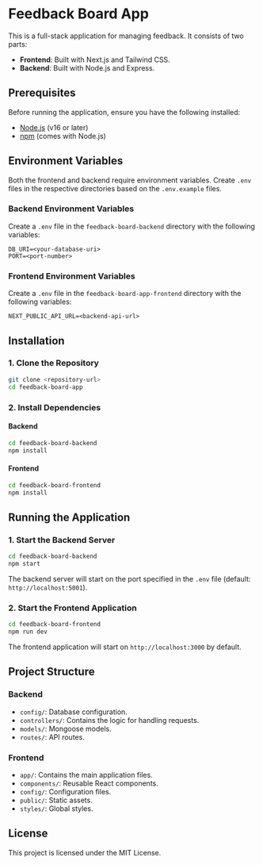 # Feedback Board App

This is a full-stack application for managing feedback. It consists of two parts:

- **Frontend**: Built with Next.js and Tailwind CSS.
- **Backend**: Built with Node.js and Express.

## Prerequisites

Before running the application, ensure you have the following installed:

- [Node.js](https://nodejs.org/) (v16 or later)
- [npm](https://www.npmjs.com/) (comes with Node.js)

## Environment Variables

Both the frontend and backend require environment variables. Create `.env` files in the respective directories based on the `.env.example` files.

### Backend Environment Variables

Create a `.env` file in the `feedback-board-backend` directory with the following variables:

```
DB_URI=<your-database-uri>
PORT=<port-number>
```

### Frontend Environment Variables

Create a `.env` file in the `feedback-board-app-frontend` directory with the following variables:

```
NEXT_PUBLIC_API_URL=<backend-api-url>
```

## Installation

### 1. Clone the Repository

```bash
git clone <repository-url>
cd feedback-board-app
```

### 2. Install Dependencies

#### Backend

```bash
cd feedback-board-backend
npm install
```

#### Frontend

```bash
cd feedback-board-frontend
npm install
```

## Running the Application

### 1. Start the Backend Server

```bash
cd feedback-board-backend
npm start
```

The backend server will start on the port specified in the `.env` file (default: `http://localhost:5001`).

### 2. Start the Frontend Application

```bash
cd feedback-board-frontend
npm run dev
```

The frontend application will start on `http://localhost:3000` by default.

## Project Structure

### Backend

- `config/`: Database configuration.
- `controllers/`: Contains the logic for handling requests.
- `models/`: Mongoose models.
- `routes/`: API routes.

### Frontend

- `app/`: Contains the main application files.
- `components/`: Reusable React components.
- `config/`: Configuration files.
- `public/`: Static assets.
- `styles/`: Global styles.

## License

This project is licensed under the MIT License.

